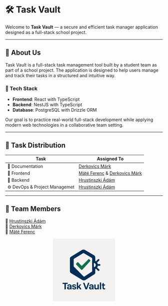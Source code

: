 # 🛠️ Task Vault

Welcome to **Task Vault** — a secure and efficient task manager application designed as a full-stack school project.

---

## 🔐 About Us

Task Vault is a full-stack task management tool built by a student team as part of a school project. The application is designed to help users manage and track their tasks in a structured and intuitive way.

### 🧱 Tech Stack

- **Frontend**: React with TypeScript
- **Backend**: NestJS with TypeScript
- **Database**: PostgreSQL with Drizzle ORM

Our goal is to practice real-world full-stack development while applying modern web technologies in a collaborative team setting.

---

## 👥 Task Distribution

| Task                          | Assigned To                                                                              |
| ----------------------------- | ---------------------------------------------------------------------------------------- |
| 📝 Documentation              | [Derkovics Márk](https://github.com/9mrk9)                                               |
| 🎨 Frontend                   | [Máté Ferenc](https://github.com/ferkabruv) & [Derkovics Márk](https://github.com/9mrk9) |
| 🧠 Backend                    | [Hrustinszki Ádám](https://github.com/hrustinszkiadam)                                   |
| ⚙️ DevOps & Project Managemet | [Hrustinszki Ádám](https://github.com/hrustinszkiadam)                                   |

---

## 🔗 Team Members

👤 [Hrustinszki Ádám](https://github.com/hrustinszkiadam)  
👤 [Derkovics Márk](https://github.com/9mrk9)  
👤 [Máté Ferenc](https://github.com/ferkabruv)

<p align="center">
  <img src="https://raw.githubusercontent.com/task-vault/.github/main/profile/logo.png" alt="Task Vault Logo" width="200" />
</p>
